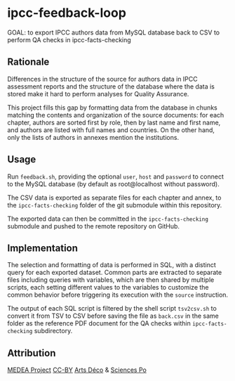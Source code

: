ipcc-feedback-loop
==================

GOAL: to export IPCC authors data from MySQL database
back to CSV to perform QA checks in ipcc-facts-checking

## Rationale

Differences in the structure of the source for authors data
in IPCC assessment reports and the structure of the database
where the data is stored make it hard to perform analyses for
Quality Assurance.

This project fills this gap by formatting data from the database
in chunks matching the contents and organization of the source
documents: for each chapter, authors are sorted first by role,
then by last name and first name, and authors are listed with
full names and countries. On the other hand, only the lists of
authors in annexes mention the institutions.

## Usage

Run `feedback.sh`, providing the optional `user`, `host` and `password`
to connect to the MySQL database (by default as root@localhost without
password).

The CSV data is exported as separate files for each chapter and annex,
to the `ipcc-facts-checking` folder of the git submodule within this
repository.

The exported data can then be committed in the `ipcc-facts-checking`
submodule and pushed to the remote repository on GitHub.

## Implementation

The selection and formatting of data is performed in SQL, with a
distinct query for each exported dataset. Common parts are extracted
to separate files including queries with variables, which are then
shared by multiple scripts, each setting different values to the
variables to customize the common behavior before triggering its
execution with the `source` instruction.

The output of each SQL script is filtered by the shell script
`tsv2csv.sh` to convert it from TSV to CSV before saving the file
as `back.csv` in the same folder as the reference PDF document
for the QA checks within `ipcc-facts-checking` subdirectory.

## Attribution

[MEDEA Project][MEDEA]
[CC-BY][] [Arts Déco][Arts Deco] & [Sciences Po][Medialab]

[MEDEA]: http://www.projetmedea.fr/
[CC-BY]: https://creativecommons.org/licenses/by/4.0/
         "Creative Commons Attribution 4.0 International"
[Arts Deco]: http://www.ensad.fr/en
             "École Nationale Supérieure des Arts Décoratifs"
[Medialab]: http://www.medialab.sciences-po.fr/
               "Sciences Po Médialab"
